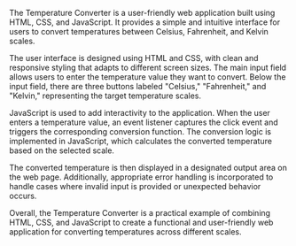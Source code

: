 The Temperature Converter is a user-friendly web application built using HTML, CSS, and JavaScript.
It provides a simple and intuitive interface for users to convert temperatures between Celsius, Fahrenheit, and Kelvin scales.

The user interface is designed using HTML and CSS, with clean and responsive styling that adapts to different screen sizes. The main input field allows users to enter the temperature value they want to convert. Below the input field, there are three buttons labeled "Celsius," "Fahrenheit," and "Kelvin," representing the target temperature scales.

JavaScript is used to add interactivity to the application. When the user enters a temperature value, an event listener captures the click event and triggers the corresponding conversion function.
The conversion logic is implemented in JavaScript, which calculates the converted temperature based on the selected scale.

The converted temperature is then displayed in a designated output area on the web page. Additionally, appropriate error handling is incorporated to handle cases where invalid input is provided or unexpected behavior occurs.

Overall, the Temperature Converter is a practical example of combining HTML, CSS, and JavaScript to create a functional and user-friendly web application for converting temperatures across different scales.


